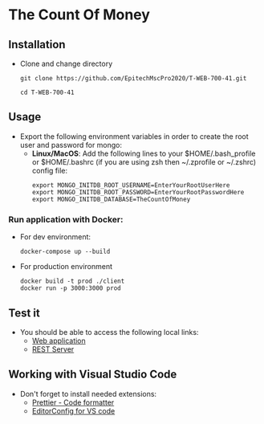 # The Count Of Money

## Installation
* Clone and change directory
    ```
    git clone https://github.com/EpitechMscPro2020/T-WEB-700-41.git

    cd T-WEB-700-41
    ```

## Usage

* Export the following environment variables in order to create the root user and password for mongo:
    * **Linux/MacOS**: Add the following lines to your $HOME/.bash_profile or $HOME/.bashrc (if you are using zsh then ~/.zprofile or ~/.zshrc) config file:
        ```
        export MONGO_INITDB_ROOT_USERNAME=EnterYourRootUserHere
        export MONGO_INITDB_ROOT_PASSWORD=EnterYourRootPasswordHere
        export MONGO_INITDB_DATABASE=TheCountOfMoney
        ```

### Run application with Docker:

* For dev environment:
    ```
    docker-compose up --build
    ```

* For production environment
    ```
    docker build -t prod ./client
    docker run -p 3000:3000 prod
    ```

## Test it

* You should be able to access the following local links:
    * [Web application](http://localhost:3000 "Web App")
    * [REST Server](http://localhost:5000 "REST Server API")

## Working with Visual Studio Code

* Don't forget to install needed extensions:
    * [Prettier - Code formatter](https://marketplace.visualstudio.com/items?itemName=esbenp.prettier-vscode)
    * [EditorConfig for VS code](https://marketplace.visualstudio.com/items?itemName=EditorConfig.EditorConfig)
